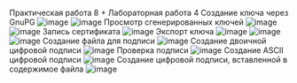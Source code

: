 Практическая работа 8 + Лабораторная работа 4
Создание ключа через GnuPG
![image](https://github.com/artemkolonin/TOIB_PR/assets/56628455/98b3a833-4bff-4343-bf9a-4b18d0e866d4)
![image](https://github.com/artemkolonin/TOIB_PR/assets/56628455/cda77f4b-f495-4eb2-a224-e254ec95644a)
Просмотр сгенерированных ключей
![image](https://github.com/artemkolonin/TOIB_PR/assets/56628455/e575ca1c-907e-4d72-94e9-b138333fdc56)
![image](https://github.com/artemkolonin/TOIB_PR/assets/56628455/0ced7cd1-2fbc-4b6b-a3d8-3f30713431ee)
Запись сертификата
![image](https://github.com/artemkolonin/TOIB_PR/assets/56628455/cc879c36-3687-497e-bfd4-e5e0dbed95ce)
Экспорт ключа
![image](https://github.com/artemkolonin/TOIB_PR/assets/56628455/9e8052b1-ba1f-41cc-8ebc-c34205bc8722)
![image](https://github.com/artemkolonin/TOIB_PR/assets/56628455/20eaff0e-2a6e-4f18-90f4-0dafca5fc5b6)
![image](https://github.com/artemkolonin/TOIB_PR/assets/56628455/23b0b54d-c2f6-4177-ab48-bb0f87ba06e5)
Создание файла для подписи
![image](https://github.com/artemkolonin/TOIB_PR/assets/56628455/cc5f68cb-49e5-43ec-8561-df871277847b)
Создание двоичной цифровой подписи
![image](https://github.com/artemkolonin/TOIB_PR/assets/56628455/cfd1c8ae-30b8-4314-8885-76dd67e0f5b3)
Проверка подписи
![image](https://github.com/artemkolonin/TOIB_PR/assets/56628455/a7478394-0e58-4b2e-a996-03ec913596d0)
Создание ASCII цифровой подписи
![image](https://github.com/artemkolonin/TOIB_PR/assets/56628455/04c76765-553c-4889-b517-e3aa0049621b)
Создание цифровой подписи, вставленной в содержимое файла
![image](https://github.com/artemkolonin/TOIB_PR/assets/56628455/8249405f-ca9f-464d-b1b5-a395c734f6f3)
